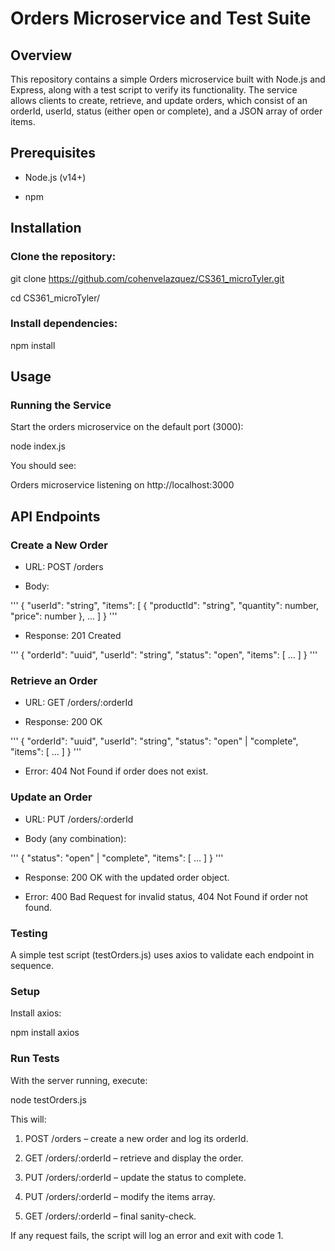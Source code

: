 # Orders Microservice and Test Suite

## Overview

This repository contains a simple Orders microservice built with Node.js and Express, along with a test script to verify its functionality. The service allows clients to create, retrieve, and update orders, which consist of an orderId, userId, status (either open or complete), and a JSON array of order items.

## Prerequisites

- Node.js (v14+)

- npm

## Installation

### Clone the repository:

git clone https://github.com/cohenvelazquez/CS361_microTyler.git

cd CS361_microTyler/

### Install dependencies:

npm install

## Usage

### Running the Service

Start the orders microservice on the default port (3000):

node index.js

You should see:

Orders microservice listening on http://localhost:3000

## API Endpoints

### Create a New Order

- URL: POST /orders

- Body:

'''
{
  "userId": "string",
  "items": [
    { "productId": "string", "quantity": number, "price": number },
    ...
  ]
}
'''
- Response: 201 Created

'''
{
  "orderId": "uuid",
  "userId": "string",
  "status": "open",
  "items": [ ... ]
}
'''

### Retrieve an Order

- URL: GET /orders/:orderId

- Response: 200 OK

'''
{
  "orderId": "uuid",
  "userId": "string",
  "status": "open" | "complete",
  "items": [ ... ]
}
'''

- Error: 404 Not Found if order does not exist.

### Update an Order

- URL: PUT /orders/:orderId

- Body (any combination):

'''
{
  "status": "open" | "complete",
  "items": [ ... ]
}
'''

- Response: 200 OK with the updated order object.

- Error: 400 Bad Request for invalid status, 404 Not Found if order not found.

### Testing

A simple test script (testOrders.js) uses axios to validate each endpoint in sequence.

### Setup

Install axios:

npm install axios

### Run Tests

With the server running, execute:

node testOrders.js

This will:

1. POST /orders – create a new order and log its orderId.

1. GET /orders/:orderId – retrieve and display the order.

1. PUT /orders/:orderId – update the status to complete.

1. PUT /orders/:orderId – modify the items array.

1. GET /orders/:orderId – final sanity-check.

If any request fails, the script will log an error and exit with code 1.